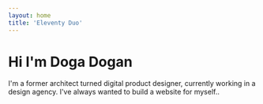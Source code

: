```yaml
---
layout: home
title: 'Eleventy Duo'
---
```


# Hi I'm Doga Dogan

I'm a former architect turned digital product designer, currently working in a design agency. I've always wanted to build a website for myself..

